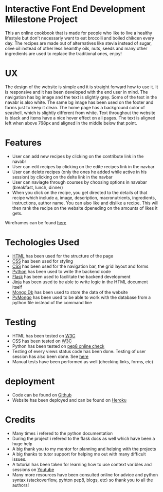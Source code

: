 # Interactive Font End Development Milestone Project
This an online cookbook that is made for people who like to live a healthy lifestyle but don't necessarly want to eat brocolli and boiled chikcen every day.
The recipes are made out of alternatives like stevia instead of sugar, olive oil instead of other less heamthy oils, nuts, seeds and many other ingredients are used to replace the traditional ones,
enjoy!

# UX
The design of the website is simple and it is straight forward how to use it. It is responsive and it has been developed with the end user in mind. The navigation has bg image and the text is slightly grey.
Some of the text in the navabr is also white. The same bg image has been used on the footer and forms just to keep it clean. The home page has a background color of seashell, which is slightly 
different from white. Text throughout the website is black and items have a nice hover effect on all pages. The text is aligned left when above 768px and aligned in the middle below that point.

# Features
* User can add new recipes by clicking on the contribute link in the navabr
* User can edit recipes by clicking on the edite recipes link in the navbar
* User can delete recipes (only the ones he added while active in his session) by clicking on the delte link in the navbar
* User can naviagte through courses by choosing options in navabar (breakfast, lunch, dinner) 
* When you click on the recipe, you get directed to the details of that recipe which include a, image, description, macronutrients, ingredients, instructions, author name. You can also like and 
dislike a recipe. This will then rank the recipe on the website dpeneding on the amounts of likes it gets.

Wireframes can be found [here](https://github.com/Geronimo1992/online-cook-book/tree/master/WIREFRAMES)

# Techologies Used
* [HTML](https://www.w3schools.com/html/html_intro.asp) has been used for the structure of the page
* [CSS](https://www.w3schools.com/css/) has been used for styling
* [CSS](https://getbootstrap.com/) has been used for the navigation bar, the grid layout and forms
* [Python](https://www.python.org/) has been used to write the backend code
* [Flask](http://flask.pocoo.org/) has been used to facilitate the backend development
* [Jinja](http://jinja.pocoo.org/) has been used to be able to write logic in the HTML document itself
* [Mongo Db](https://www.mongodb.com/) has been used to store the data of the website
* [PyMongo](https://api.mongodb.com/python/current/) has been used to be able to work with the database from a python file instead of the command line

# Testing

* HTML has been tested on [W3C](https://validator.w3.org/)
* CSS has been tested on [W3C](https://jigsaw.w3.org/css-validator/)
* Python has been tested on [pep8 online check](http://pep8online.com/)
* Testing of every views status code has been done. Testing of user session has also been done. See  [here](https://github.com/Geronimo1992/online-cook-book/blob/master/app_tests.py)
* Manual tests have been performed as well (checking links, forms, etc)

# deployment
* Code can be found on [Github](https://github.com/Geronimo1992/online-cook-book)
* Website has been deployed and can be found on [Heroku](https://cookbook-flask-mls.herokuapp.com/)

# Credits

* Many times i refered to the python documentation
* During the project i refered to the flask docs as well which have been a huge help
* A big thank you to my mentor for planning and helping with the projects
* A big thanks to tutor support for helping me out with many difficult issues.
* A tutorial has been taken for learning how to use context varibles and sessions on [Youtube](https://www.youtube.com/watch?v=eBwhBrNbrNI)
* Many more resources have been consulted online for advice and python syntax (stackoverflow, pyhton pep8, blogs, etc) so thank you to all the authors!
